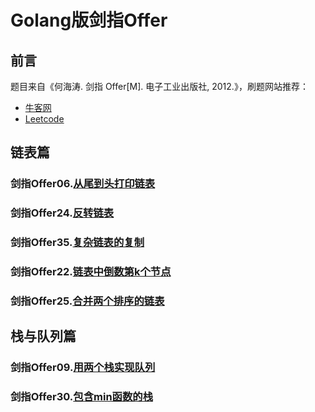 # Golang版剑指Offer



## 前言

题目来自《何海涛. 剑指 Offer[M]. 电子工业出版社, 2012.》，刷题网站推荐：

- [牛客网](https://www.nowcoder.com/ta/coding-interviews)
- [Leetcode](https://leetcode-cn.com/problemset/lcof/)



## 链表篇

### 剑指Offer06.[从尾到头打印链表](https://leetcode-cn.com/problems/cong-wei-dao-tou-da-yin-lian-biao-lcof/)

### 剑指Offer24.[反转链表](https://leetcode-cn.com/problems/fan-zhuan-lian-biao-lcof/)

### 剑指Offer35.[复杂链表的复制](https://leetcode-cn.com/problems/fu-za-lian-biao-de-fu-zhi-lcof/)

### 剑指Offer22.[链表中倒数第k个节点](https://leetcode-cn.com/problems/lian-biao-zhong-dao-shu-di-kge-jie-dian-lcof/)

### 剑指Offer25.[合并两个排序的链表](https://leetcode-cn.com/problems/he-bing-liang-ge-pai-xu-de-lian-biao-lcof/)





## 栈与队列篇

### 剑指Offer09.[用两个栈实现队列](https://leetcode-cn.com/problems/yong-liang-ge-zhan-shi-xian-dui-lie-lcof/)

### 剑指Offer30.[包含min函数的栈](https://leetcode-cn.com/problems/bao-han-minhan-shu-de-zhan-lcof/)



